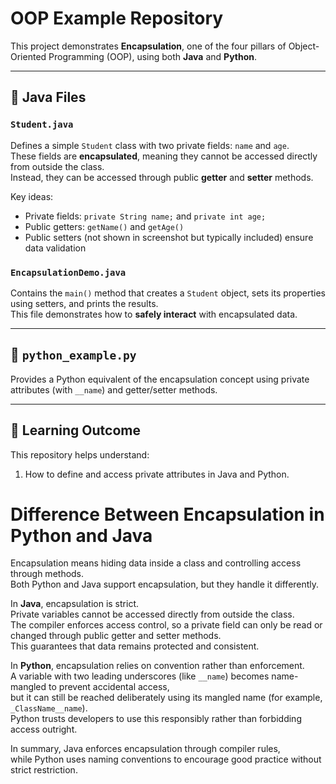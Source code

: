 # OOP Example Repository

This project demonstrates **Encapsulation**, one of the four pillars of Object-Oriented Programming (OOP), using both **Java** and **Python**.


---

## 🧩 Java Files

### `Student.java`
Defines a simple `Student` class with two private fields: `name` and `age`.  
These fields are **encapsulated**, meaning they cannot be accessed directly from outside the class.  
Instead, they can be accessed through public **getter** and **setter** methods.

Key ideas:
- Private fields: `private String name;` and `private int age;`
- Public getters: `getName()` and `getAge()`
- Public setters (not shown in screenshot but typically included) ensure data validation

### `EncapsulationDemo.java`
Contains the `main()` method that creates a `Student` object, sets its properties using setters, and prints the results.  
This file demonstrates how to **safely interact** with encapsulated data.

---

## 🐍 `python_example.py`

Provides a Python equivalent of the encapsulation concept using private attributes (with `__name`) and getter/setter methods.

---

## 🧠 Learning Outcome

This repository helps understand:

1. How to define and access private attributes in Java and Python.

# Difference Between Encapsulation in Python and Java

Encapsulation means hiding data inside a class and controlling access through methods.  
Both Python and Java support encapsulation, but they handle it differently.

In **Java**, encapsulation is strict.  
Private variables cannot be accessed directly from outside the class.  
The compiler enforces access control, so a private field can only be read or changed through public getter and setter methods.  
This guarantees that data remains protected and consistent.

In **Python**, encapsulation relies on convention rather than enforcement.  
A variable with two leading underscores (like `__name`) becomes name-mangled to prevent accidental access,  
but it can still be reached deliberately using its mangled name (for example, `_ClassName__name`).  
Python trusts developers to use this responsibly rather than forbidding access outright.

In summary, Java enforces encapsulation through compiler rules,  
while Python uses naming conventions to encourage good practice without strict restriction.
